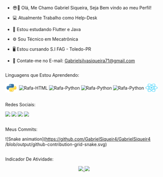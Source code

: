 - 😎👋 Olá, Me Chamo Gabriel Siqueira, Seja Bem vindo ao meu Perfil!




- 💻 Atualmente Trabalho como Help-Desk
- 🌱 Estou estudando Flutter e Java
- ⚙️ Sou Técnico em Mecatrônica 
- 🖥️ Estou cursando S.I FAG - Toledo-PR
- 📩 Contate-me no E-mail: Gabrielsilvasiqueira71@gmail.com


 ## 
  </div>
   Linguagens que Estou Aprendendo:
<div style="display: inline_block"><br>
  
  <img align="center" alt="Rafa-Python" height="30" width="40" src="https://raw.githubusercontent.com/devicons/devicon/master/icons/python/python-original.svg">
  
  <img align="center" alt="Rafa-HTML" height="40" width="100" src="https://img.shields.io/badge/Java-ED8B00?style=for-the-badge&logo=java&logoColor=white"> 
  
  <img align="center" alt="Rafa-Python" height="40" width="100" src="https://img.shields.io/badge/Dart-0175C2?style=for-the-badge&logo=dart&logoColor=white">
  
  <img align="center" alt="Rafa-Python" height="40" width="100" src="https://img.shields.io/badge/Flutter-02569B?style=for-the-badge&logo=flutter&logoColor=white">
  <img align="center" alt="Rafa-Python" height="40" width="110" src="https://img.shields.io/badge/PostgreSQL-316192?style=for-the-badge&logo=postgresql&logoColor=white">
  
  <img align="center" alt="Rafa-React" height="30" width="40" src="https://raw.githubusercontent.com/devicons/devicon/master/icons/react/react-original.svg">
  
  

</div>

  
  
 ## 
 
   Redes Sociais:

</div>

<div> 
  
  <a href="https://instagram.com/gbr_siqueira" target="_blank"><img src="https://img.shields.io/badge/-Instagram-%23E4405F?style=for-thbadge&logo=instagram&logoColor=white" target="_blank"></a>
 <a href="https://discord.gg/yakeRQbT" target="_blank"><img src="https://img.shields.io/badge/Discord-7289DA?style=for-the-badge&logo=discord&logoColor=white" target="_blank"></a> 
  <a href = "mailto:gabrielsilvasiqueira71@gmail.com"><img src="https://img.shields.io/badge/-Gmail-%23333?style=for-the-badge&logo=gmail&logoColor=white" target="_blank"></a>
  <a href="https://www.linkedin.com/in/gabriel-siqueira-8aa8071a9" target="_blank"><img src="https://img.shields.io/badge/-LinkedIn-%230077B5?style=for-the-badge&logo=linkedin&logoColor=white" target="_blank"></a> 

##  
   Meus Commits:  
 
 
  ![Snake animation](https://github.com/GabrielSiqueir4/GabrielSiqueir4 /blob/output/github-contribution-grid-snake.svg)

## 
</div>

Indicador De Atividade:

<div align="center">
  <a href="https://github.com/GabrielSiqueir4">
  <img height="180em" src="https://github-readme-stats.vercel.app/api?username=GabrielSiqueir4&show_icons=true&theme=dark&include_all_commits=true&count_private=true"/>
  <img height="180em" src="https://github-readme-stats.vercel.app/api/top-langs/?username=GabrielSiqueir4&layout=compact&langs_count=7&theme=dark"/>
</div>

